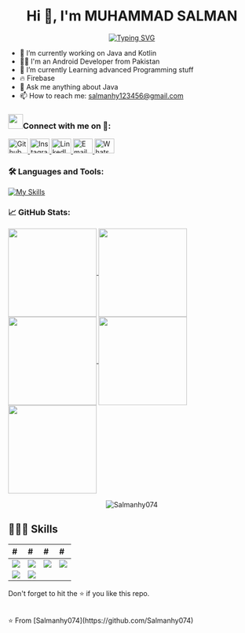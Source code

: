  <h1 align="center">Hi 👋, I'm MUHAMMAD SALMAN</h1>

<div align="center">
  <a href="https://git.io/typing-svg">
    <img src="https://readme-typing-svg.demolab.com?font=Roboto+Slab&weight=500&size=25&duration=4000&pause=500&color=FF8000&center=true&vCenter=true&width=665&height=55&lines=Hi+%F0%9F%91%8B%2C+I'm+MUHAMMAD+SALMAN;%F0%9F%94%AD+I’m+currently+working+on+Java+and+Kotlin;%F0%9F%8C%B1+Learning+advanced+Programming+stuff;%E2%9A%A1+Firebase;%F0%9F%93%AB+How+to+reach+me%3A+salmanhy123456%40gmail.com" alt="Typing SVG" />
  </a>
</div>



- 🔭 I’m currently working on Java and Kotlin
- 👨‍💻 I'm an Android Developer from Pakistan
- 🌱 I’m currently Learning advanced Programming stuff
- 🔥 Firebase
- 💬 Ask me anything about Java
- 📫 How to reach me: salmanhy123456@gmail.com

  
  
<h3 align="left" > <img src="https://media.giphy.com/media/iY8CRBdQXODJSCERIr/giphy.gif" width="30" height="30" style="margin-center: 10px;">Connect with me on 🤝: </h3>

<div id="badges" align="left">
  <a href="https://github.com/Salmanhy074/Salmanhy074">
    <img src="https://raw.githubusercontent.com/rahuldkjain/github-profile-readme-generator/master/src/images/icons/Social/github.svg" alt="Github" height="30" width="40"/>
  </a>
  <a href="https://www.instagram.com/itxz_sallu_">
    <img src="https://raw.githubusercontent.com/rahuldkjain/github-profile-readme-generator/master/src/images/icons/Social/instagram.svg" alt="Instagram" height="30" width="40"/>
  </a>
  <a href="https://www.linkedin.com/in/muhammad-salman074">
    <img src="https://raw.githubusercontent.com/rahuldkjain/github-profile-readme-generator/master/src/images/icons/Social/linked-in-alt.svg" alt="LinkedIn" height="30" width="40"/>
  </a>
  <a href="mailto:salmanhy123456@gmail.com">
    <img src="https://img.shields.io/badge/Email-blue?style=for-the-badge&logo=gmail&logoColor=white" alt="Email" height="30" width="40"/>
  </a>
  <a href="https://wa.me/+923082456659">
    <img src="https://raw.githubusercontent.com/rahuldkjain/github-profile-readme-generator/master/src/images/icons/Social/whatsapp.svg" alt="WhatsApp" height="30" width="40"/>
  </a>
</div>



### 🛠️ Languages and Tools:
[![My Skills](https://skillicons.dev/icons?i=java,kotlin,firebase,github,androidstudio,idea,stackoverflow,vscode)](https://skillicons.dev)


### 📈 GitHub Stats:
<div align="left">
  <a href="https://github.com/Salmanhy074">
    <img align="center" src="http://github-profile-summary-cards.vercel.app/api/cards/stats?username=Salmanhy074&theme=2077" height="180em" />
    <img align="center" src="http://github-profile-summary-cards.vercel.app/api/cards/most-commit-language?username=Salmanhy074&theme=2077" height="180em" />
    <img align="center" src="http://github-profile-summary-cards.vercel.app/api/cards/repos-per-language?username=Salmanhy074&theme=2077" height="180em" />
    <img align="center" src="http://github-profile-summary-cards.vercel.app/api/cards/productive-time?username=Salmanhy074&theme=2077" height="180em" />
    <img align="center" src="http://github-profile-summary-cards.vercel.app/api/cards/profile-details?username=Salmanhy074&theme=2077" height="180em" />
  </a>
</div>

<p style="text-align: center;">
  <img src="https://github-readme-streak-stats.herokuapp.com/?user=Salmanhy074&" alt="Salmanhy074" />
</p>


<h2>🧑🏻‍💻 Skills</h2>

| # | # | # | # |
| :------------ | :--------------- | :----- | :----- |
| <img src="https://img.shields.io/badge/-Java-0D1117?style=flat-square&logo=oracle&logoColor=F0DB4F"> | <img src="https://img.shields.io/badge/-Kotlin-0D1117?style=flat-square&logo=kotlin&logoColor=F0DB4F"> | <img src="https://img.shields.io/badge/-XML-0D1117?style=flat-square&logo=html5&logoColor=F0DB4F"> | <img src="https://img.shields.io/badge/-Firebase-0D1117?style=flat-square&logo=firebase&logoColor=F0DB4F"> |
| <img src="https://img.shields.io/badge/-API-0D1117?style=flat-square&logo=fastapi&logoColor=F0DB4F"> | <img src="https://img.shields.io/badge/-Material%20Design-0D1117?style=flat-square&logo=material-design&logoColor=F0DB4F"> |






Don't forget to hit the :star: if you like this repo.

<br>
⭐️ From [Salmanhy074](https://github.com/Salmanhy074)
